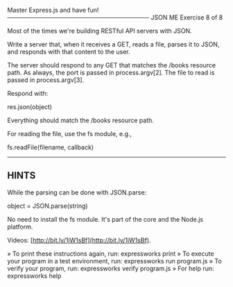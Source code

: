 Master Express.js and have fun!
─────────────────────────────────
JSON ME
Exercise 8 of 8

Most of the times we're building RESTful API servers with JSON.

Write a server that, when it receives a GET, reads a file, parses it to JSON,
and responds with that content to the user.

The server should respond to any GET that matches the /books resource path.
As always, the port is passed in process.argv[2]. The file to read is passed
in process.argv[3].

Respond with:

   res.json(object)

Everything should match the /books resource path.

For reading the file, use the fs module, e.g.,

   fs.readFile(filename, callback)

-------------------------------------------------------------------------------

## HINTS

While the parsing can be done with JSON.parse:

   object = JSON.parse(string)

No need to install the fs module. It's part of the core and the Node.js platform.

Videos: [http://bit.ly/1jW1sBf](http://bit.ly/1jW1sBf).


» To print these instructions again, run: expressworks print
» To execute your program in a test environment, run: expressworks run program.js
» To verify your program, run: expressworks verify program.js
» For help run: expressworks help

